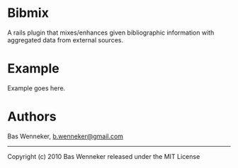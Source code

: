 Bibmix
======
A rails plugin that mixes/enhances given bibliographic information with aggregated data from external sources.

Example
=======
Example goes here.

Authors 
=======
Bas Wenneker, <b.wenneker@gmail.com>

* * *
Copyright (c) 2010 Bas Wenneker
released under the MIT License
